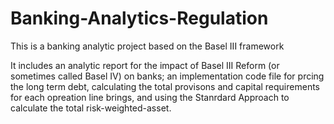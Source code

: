# Banking-Analytics-Regulation
This is a banking analytic project based on the Basel III framework

It includes an analytic report for the impact of Basel III Reform (or sometimes called Basel IV) on banks; an implementation code file for prcing the long term debt, calculating the total provisons and capital requirements for each opreation line brings, and using the Stanrdard Approach to calculate the total risk-weighted-asset.







